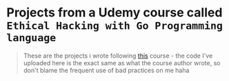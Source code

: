 # Projects from a Udemy course called `Ethical Hacking with Go Programming language`
> These are the projects i wrote following [this](https://www.udemy.com/course/golang-hacking) course - the code I've uploaded here is the exact same as what the course author wrote, so don't blame the frequent use of bad practices on me haha
